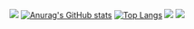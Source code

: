 ![](http://github-profile-summary-cards.vercel.app/api/cards/profile-details?username=steola6554&theme=default)
[![Anurag's GitHub stats](https://github-readme-stats.vercel.app/api?username=steola6554&count_private=true&show_icons=true&theme=radical)](https://github.com/anuraghazra/github-readme-stats)
[![Top Langs](https://github-readme-stats.vercel.app/api/top-langs/?username=steola6554)](https://github.com/anuraghazra/github-readme-stats)
![](http://github-profile-summary-cards.vercel.app/api/cards/repos-per-language?username=steola6554&theme=default)
![](http://github-profile-summary-cards.vercel.app/api/cards/most-commit-language?username=steola6554&theme=default)
